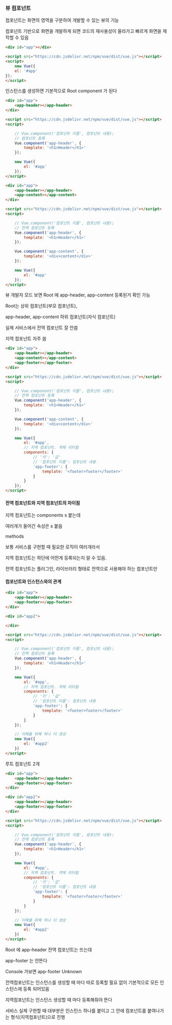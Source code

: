 ### 뷰 컴포넌트

컴포넌트는 화면의 영역을 구분하여 개발할 수 있는 뷰의 기능

컴포넌트 기반으로 화면을 개발하게 되면 코드의 재사용성이 올라가고 빠르게 화면을 제작할 수 있음

```html
<div id="app"></div>

<script src="https://cdn.jsdelivr.net/npm/vue/dist/vue.js"></script>
<script>
    new Vue({
    el: '#app'
});
</script>
```

인스턴스를 생성하면 기본적으로 Root component 가 된다



```html
<div id="app">
    <app-header></app-header>
</div>

<script src="https://cdn.jsdelivr.net/npm/vue/dist/vue.js"></script>
<script>

    // Vue.component('컴포넌트 이름', 컴포넌트 내용);
    // 컴포넌트 등록
    Vue.component('app-header', {
        template: '<h1>Header</h1>'
    });

    new Vue({
        el: '#app'
    });
</script>
```



```html
<div id="app">
    <app-header></app-header>
    <app-content></app-content>
</div>

<script src="https://cdn.jsdelivr.net/npm/vue/dist/vue.js"></script>
<script>

    // Vue.component('컴포넌트 이름', 컴포넌트 내용);
    // 전역 컴포넌트 등록
    Vue.component('app-header', {
        template: '<h1>Header</h1>'
    });

    Vue.component('app-content', {
        template: '<div>content</div>'
    });

    new Vue({
        el: '#app'
    });
</script>
```

뷰 개발자 모드 보면 Root 에 app-header, app-content 등록된거 확인 가능

Root는 상위 컴포넌트(부모 컴포넌트), 

app-header, app-content 하위 컴포넌트(자식 컴포넌트)

실제 서비스에서 전역 컴포넌트 잘 안씀



지역 컴포넌트 자주 씀

```html
<div id="app">
    <app-header></app-header>
    <app-content></app-content>
    <app-footer></app-footer>
</div>

<script src="https://cdn.jsdelivr.net/npm/vue/dist/vue.js"></script>
<script>

    // Vue.component('컴포넌트 이름', 컴포넌트 내용);
    // 전역 컴포넌트 등록
    Vue.component('app-header', {
        template: '<h1>Header</h1>'
    });

    Vue.component('app-content', {
        template: '<div>content</div>'
    });

    new Vue({
        el: '#app',
        // 지역 컴포넌트. 객체 리터럴
        components: {
            // '키': '값'
            // '컴포넌트 이름': 컴포넌트 내용
            'app-footer': {
                template: '<footer>footer</footer>'
            }
        }
    });
</script>
```



#### 전역 컴포넌트와 지역 컴포넌트의 차이점

지역 컴포넌트는 components s 붙는데

여러개가 들어간 속성은 s 붙음

methods

보통 서비스를 구현할 때 필요한 로직이 여러개라서



지역 컴포넌트는 하단에 어떤게 등록되는지 알 수 있음.



전역 컴포넌트는 플러그인, 라이브러리 형태로 전역으로 사용해야 하는 컴포넌트만



#### 컴포넌트와 인스턴스와의 관계

```html
<div id="app">
    <app-header></app-header>
    <app-footer></app-footer>
</div>

<div id="app2">

</div>

<script src="https://cdn.jsdelivr.net/npm/vue/dist/vue.js"></script>
<script>

    // Vue.component('컴포넌트 이름', 컴포넌트 내용);
    // 전역 컴포넌트 등록
    Vue.component('app-header', {
        template: '<h1>Header</h1>'
    });

    new Vue({
        el: '#app',
        // 지역 컴포넌트. 객체 리터럴
        components: {
            // '키': '값'
            // '컴포넌트 이름': 컴포넌트 내용
            'app-footer': {
                template: '<footer>footer</footer>'
            }
        }
    });

    // 이해를 위해 하나 더 생성
    new Vue({
        el: '#app2'
    })
</script>
```

루트 컴포넌트 2개



```html
<div id="app">
    <app-header></app-header>
    <app-footer></app-footer>
</div>

<div id="app2">
    <app-header></app-header>
    <app-footer></app-footer>
</div>

<script src="https://cdn.jsdelivr.net/npm/vue/dist/vue.js"></script>
<script>

    // Vue.component('컴포넌트 이름', 컴포넌트 내용);
    // 전역 컴포넌트 등록
    Vue.component('app-header', {
        template: '<h1>Header</h1>'
    });

    new Vue({
        el: '#app',
        // 지역 컴포넌트. 객체 리터럴
        components: {
            // '키': '값'
            // '컴포넌트 이름': 컴포넌트 내용
            'app-footer': {
                template: '<footer>footer</footer>'
            }
        }
    });

    // 이해를 위해 하나 더 생성
    new Vue({
        el: '#app2'
    })
</script>
```

Root 에 app-header 전역 컴포넌트는 뜨는데

app-footer 는 안뜬다

Console 가보면 app-footer Unknown



전역컴포넌트는 인스턴스를 생성할 때 마다 따로 등록할 필요 없이 기본적으로 모든 인스턴스에 등록 되어있음

지역컴포넌트는 인스턴스 생성할 때 마다 등록해줘야 뜬다



서비스 실제 구현할 때 대부분은 인스턴스 하나를 붙이고 그 안에 컴포넌트를 붙여나가는 형식(지역컴포넌트)으로 진행